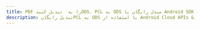 ---title: PDF را به  تبدیل کنیدODS، PCL به ODS مبدل رایگان یا Android SDKdescription: تبدیل رایگانPCL به ODS با استفاده از Android Cloud APIs & SDK همچنین اسناد PDF را در Cloud ایجاد، ویرایش و رندر کنید.---